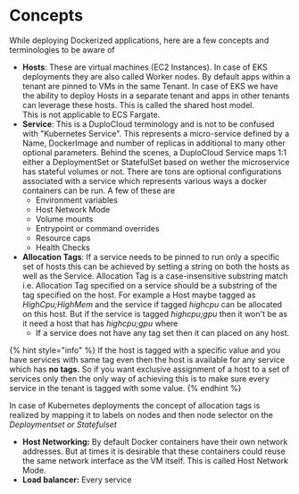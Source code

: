# Concepts

While deploying Dockerized applications, here are a few concepts and terminologies to be aware of

* **Hosts**: These are virtual machines (EC2 Instances). In case of EKS deployments they are also called Worker nodes. By default apps within a tenant are pinned to VMs in the same Tenant. In case of EKS we have the ability to deploy Hosts in a separate tenant and apps in other tenants can leverage these hosts. This is called the shared host model.  \
  This is not applicable to ECS Fargate.
* **Service**: This is a DuploCloud terminology and is not to be confused with "Kubernetes Service". This represents a micro-service defined by a Name, DockerImage and number of replicas in additional to many other optional parameters. Behind the scenes, a DuploCloud Service maps 1:1 either a DeploymentSet or StatefulSet based on wether the microservice has stateful volumes or not. There are tons are optional configurations associated with a service which represents various ways a docker containers can be run. A few of these are
  * Environment variables
  * Host Network Mode
  * Volume mounts
  * Entrypoint or command overrides
  * Resource caps
  * Health Checks
* **Allocation Tags**: If a service needs to be pinned to run only a specific set of hosts this can be achieved by setting a string on both the hosts as well as the Service. Allocation Tag is a case-insensitive substring match i.e. Allocation Tag specified on a service should be a substring of the tag specified on the host. For example a Host maybe tagged as _HighCpu;HighMem_ and the service if tagged _highcpu_ can be allocated on this host. But if the service is tagged _highcpu;gpu_ then it won't be as it need a host that has _highcpu;gpu_ where
  * If a service does not have any tag set then it can placed on any host.

{% hint style="info" %}
If the host is tagged with a specific value and you have services with same tag even then the host is available for any service which has **no tags.** So if you want exclusive assignment of a host to a set of services only then the only way of achieving this is to make sure every service in the tenant is tagged with some value.
{% endhint %}

In case of Kubernetes deployments the concept of allocation tags is realized by mapping it to labels on nodes and then node selector on the _Deploymentset or Statefulset_

* **Host Networking:** By default Docker containers have their own network addresses. But at times it is desirable that these containers could reuse the same network interface as the VM itself. This is called Host Network Mode.
* **Load balancer:** Every service&#x20;
